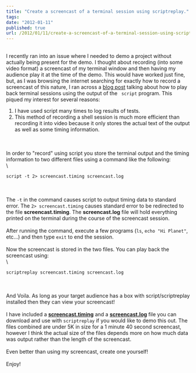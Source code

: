 ```yaml
---
title: "Create a screencast of a terminal session using scriptreplay."
tags:
date: "2012-01-11"
published: true
url: /2012/01/11/create-a-screencast-of-a-terminal-session-using-scriptreplay/
---
```


\
I recently ran into an issue where I needed to demo a project without
actually being present for the demo. I thought about recording (into
some video format) a screencast of my terminal window and then having my
audience play it at the time of the demo. This would have worked just
fine, but, as I was browsing the internet searching for exactly how to
record a screencast of this nature, I ran across a [blog
post](http://linux.byexamples.com/archives/279/record-the-terminal-session-and-replay-later/)
talking about how to play back terminal sessions using the output of the
` script` program. This piqued my interest for several reasons:

1.  I have used script many times to log results of tests.
2.  This method of recording a shell session is much more efficient than
    recording it into video because it only stores the actual text of
    the output as well as some timing information.

\
\
In order to "record" using script you store the terminal output and the
timing information to two different files using a command like the
following:\
\

```nohighlight
script -t 2> screencast.timing screencast.log
```

\
\
The `-t` in the command causes script to output timing data to standard
error. The `2> screencast.timing` causes standard error to be
redirected to the file **screencast.timing**. The **screencast.log**
file will hold everything printed on the terminal during the course of
the screencast session.\
\
After running the command, execute a few programs (`ls`,
`echo "Hi Planet"`, etc...) and then type `exit` to end the session.\
\
Now the screencast is stored in the two files. You can play back the
screencast using:\
\

```nohighlight
scriptreplay screencast.timing screencast.log
```

\
\
And Voila. As long as your target audience has a box with
script/scriptreplay installed then they can view your screencast!\
\
I have included a [**screencast.timing**](/2012-01-11/screencast.timing)
and a [**screencast.log**](/2012-01-11/screencast.log) file you can
download and use with `scriptreplay` if you would like to demo this out.
The files combined are under 5K in size for a 1 minute 40 second
screencast, however I think the actual size of the files depends more on
how much data was output rather than the length of the screencast.\
\
Even better than using my screencast, create one yourself!\
\
Enjoy!
